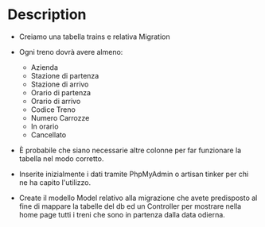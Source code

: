 # Description

- Creiamo una tabella trains e relativa Migration

- Ogni treno dovrà avere almeno:
  - Azienda
  - Stazione di partenza
  - Stazione di arrivo
  - Orario di partenza
  - Orario di arrivo
  - Codice Treno
  - Numero Carrozze
  - In orario
  - Cancellato

- È probabile che siano necessarie altre colonne per far funzionare la tabella nel modo corretto.

- Inserite inizialmente i dati tramite PhpMyAdmin o artisan tinker per chi ne ha capito l'utilizzo.

- Create il modello Model relativo alla migrazione che avete predisposto al fine di mappare la tabelle del db ed un Controller per mostrare nella home page tutti i treni che sono in partenza dalla data odierna.
